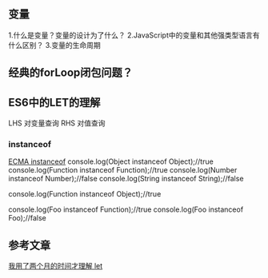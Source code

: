 ## 变量
1.什么是变量？变量的设计为了什么？
2.JavaScript中的变量和其他强类型语言有什么区别？
3.变量的生命周期

## 经典的forLoop闭包问题？


## ES6中的LET的理解


LHS 对变量查询
RHS 对值查询

### instanceof
[ECMA instanceof](http://yanhaijing.com/es5/#198)
console.log(Object instanceof Object);//true 
console.log(Function instanceof Function);//true 
console.log(Number instanceof Number);//false 
console.log(String instanceof String);//false 
 
console.log(Function instanceof Object);//true 
 
console.log(Foo instanceof Function);//true 
console.log(Foo instanceof Foo);//false

## 参考文章
[我用了两个月的时间才理解 let](https://zhuanlan.zhihu.com/p/28140450)